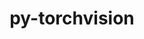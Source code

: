 ---
title: "py-torchvision"
layout: cache
categories: [package, develop-2024-01-14]
meta: {"versions": ["0.16.1", "0.16.2"], "compilers": ["apple-clang@=15.0.0", "gcc@=11.3.0"], "oss": ["ubuntu22.04", "ventura"], "platforms": ["darwin", "linux"], "targets": ["aarch64", "x86_64_v3"], "stacks": ["ml-darwin-aarch64-mps", "ml-linux-x86_64-cpu", "ml-linux-x86_64-cuda", "root"], "num_specs": 9, "num_specs_by_stack": {"ml-darwin-aarch64-mps": 3, "root": 9, "ml-linux-x86_64-cpu": 3, "ml-linux-x86_64-cuda": 3}}
spec_details: [{"hash": "2cqcdtpx2l7n5rvf2gf5dnjpka6s6caa", "compiler": "apple-clang@=15.0.0", "versions": ["0.16.2"], "os": "ventura", "platform": "darwin", "target": "aarch64", "variants": ["build_system=python_pip", "~ffmpeg", "+jpeg", "~nvjpeg", "+png", "~video_codec"], "stacks": ["ml-darwin-aarch64-mps", "root"], "size": "-", "tarball": "https://binaries.spack.io/releases/develop-2024-01-14/build_cache/darwin-ventura-aarch64/apple-clang-15.0.0/py-torchvision-0.16.2/darwin-ventura-aarch64-apple-clang-15.0.0-py-torchvision-0.16.2-2cqcdtpx2l7n5rvf2gf5dnjpka6s6caa.spack"}, {"hash": "tfkf4il6p522tjw4sgphuxnbzis3r7km", "compiler": "apple-clang@=15.0.0", "versions": ["0.16.1"], "os": "ventura", "platform": "darwin", "target": "aarch64", "variants": ["build_system=python_pip", "~ffmpeg", "+jpeg", "~nvjpeg", "+png", "~video_codec"], "stacks": ["ml-darwin-aarch64-mps", "root"], "size": "-", "tarball": "https://binaries.spack.io/releases/develop-2024-01-14/build_cache/darwin-ventura-aarch64/apple-clang-15.0.0/py-torchvision-0.16.1/darwin-ventura-aarch64-apple-clang-15.0.0-py-torchvision-0.16.1-tfkf4il6p522tjw4sgphuxnbzis3r7km.spack"}, {"hash": "swzsnz56qqoksultyx3aopiqmq62nlmb", "compiler": "apple-clang@=15.0.0", "versions": ["0.16.2"], "os": "ventura", "platform": "darwin", "target": "aarch64", "variants": ["build_system=python_pip", "~ffmpeg", "+jpeg", "~nvjpeg", "+png", "~video_codec"], "stacks": ["ml-darwin-aarch64-mps", "root"], "size": "-", "tarball": "https://binaries.spack.io/releases/develop-2024-01-14/build_cache/darwin-ventura-aarch64/apple-clang-15.0.0/py-torchvision-0.16.2/darwin-ventura-aarch64-apple-clang-15.0.0-py-torchvision-0.16.2-swzsnz56qqoksultyx3aopiqmq62nlmb.spack"}, {"hash": "ntdupsid2xgexzlxrqtuhew3h5s3bius", "compiler": "gcc@=11.3.0", "versions": ["0.16.1"], "os": "ubuntu22.04", "platform": "linux", "target": "x86_64_v3", "variants": ["build_system=python_pip", "~ffmpeg", "+jpeg", "~nvjpeg", "+png", "~video_codec"], "stacks": ["root", "ml-linux-x86_64-cpu"], "size": "-", "tarball": "https://binaries.spack.io/releases/develop-2024-01-14/build_cache/linux-ubuntu22.04-x86_64_v3/gcc-11.3.0/py-torchvision-0.16.1/linux-ubuntu22.04-x86_64_v3-gcc-11.3.0-py-torchvision-0.16.1-ntdupsid2xgexzlxrqtuhew3h5s3bius.spack"}, {"hash": "a2qtav6pvcbuujiuajcjmvituymaylxd", "compiler": "gcc@=11.3.0", "versions": ["0.16.1"], "os": "ubuntu22.04", "platform": "linux", "target": "x86_64_v3", "variants": ["build_system=python_pip", "~ffmpeg", "+jpeg", "~nvjpeg", "+png", "~video_codec"], "stacks": ["ml-linux-x86_64-cuda", "root"], "size": "-", "tarball": "https://binaries.spack.io/releases/develop-2024-01-14/build_cache/linux-ubuntu22.04-x86_64_v3/gcc-11.3.0/py-torchvision-0.16.1/linux-ubuntu22.04-x86_64_v3-gcc-11.3.0-py-torchvision-0.16.1-a2qtav6pvcbuujiuajcjmvituymaylxd.spack"}, {"hash": "6e5iixpkqc2dn2bqa4vynhe47hc3j2zo", "compiler": "gcc@=11.3.0", "versions": ["0.16.2"], "os": "ubuntu22.04", "platform": "linux", "target": "x86_64_v3", "variants": ["build_system=python_pip", "~ffmpeg", "+jpeg", "~nvjpeg", "+png", "~video_codec"], "stacks": ["root", "ml-linux-x86_64-cpu"], "size": "-", "tarball": "https://binaries.spack.io/releases/develop-2024-01-14/build_cache/linux-ubuntu22.04-x86_64_v3/gcc-11.3.0/py-torchvision-0.16.2/linux-ubuntu22.04-x86_64_v3-gcc-11.3.0-py-torchvision-0.16.2-6e5iixpkqc2dn2bqa4vynhe47hc3j2zo.spack"}, {"hash": "s6kngsyhzgdwiyv6lc5lrgdgdkoemced", "compiler": "gcc@=11.3.0", "versions": ["0.16.2"], "os": "ubuntu22.04", "platform": "linux", "target": "x86_64_v3", "variants": ["build_system=python_pip", "~ffmpeg", "+jpeg", "~nvjpeg", "+png", "~video_codec"], "stacks": ["ml-linux-x86_64-cuda", "root"], "size": "-", "tarball": "https://binaries.spack.io/releases/develop-2024-01-14/build_cache/linux-ubuntu22.04-x86_64_v3/gcc-11.3.0/py-torchvision-0.16.2/linux-ubuntu22.04-x86_64_v3-gcc-11.3.0-py-torchvision-0.16.2-s6kngsyhzgdwiyv6lc5lrgdgdkoemced.spack"}, {"hash": "dkr3z7kgvuloyzfrxf2v5s6zquafelch", "compiler": "gcc@=11.3.0", "versions": ["0.16.2"], "os": "ubuntu22.04", "platform": "linux", "target": "x86_64_v3", "variants": ["build_system=python_pip", "~ffmpeg", "+jpeg", "~nvjpeg", "+png", "~video_codec"], "stacks": ["ml-linux-x86_64-cuda", "root"], "size": "-", "tarball": "https://binaries.spack.io/releases/develop-2024-01-14/build_cache/linux-ubuntu22.04-x86_64_v3/gcc-11.3.0/py-torchvision-0.16.2/linux-ubuntu22.04-x86_64_v3-gcc-11.3.0-py-torchvision-0.16.2-dkr3z7kgvuloyzfrxf2v5s6zquafelch.spack"}, {"hash": "gshvp7atecwugkn35qgb4tq5gsrzyuar", "compiler": "gcc@=11.3.0", "versions": ["0.16.2"], "os": "ubuntu22.04", "platform": "linux", "target": "x86_64_v3", "variants": ["build_system=python_pip", "~ffmpeg", "+jpeg", "~nvjpeg", "+png", "~video_codec"], "stacks": ["root", "ml-linux-x86_64-cpu"], "size": "-", "tarball": "https://binaries.spack.io/releases/develop-2024-01-14/build_cache/linux-ubuntu22.04-x86_64_v3/gcc-11.3.0/py-torchvision-0.16.2/linux-ubuntu22.04-x86_64_v3-gcc-11.3.0-py-torchvision-0.16.2-gshvp7atecwugkn35qgb4tq5gsrzyuar.spack"}]
---